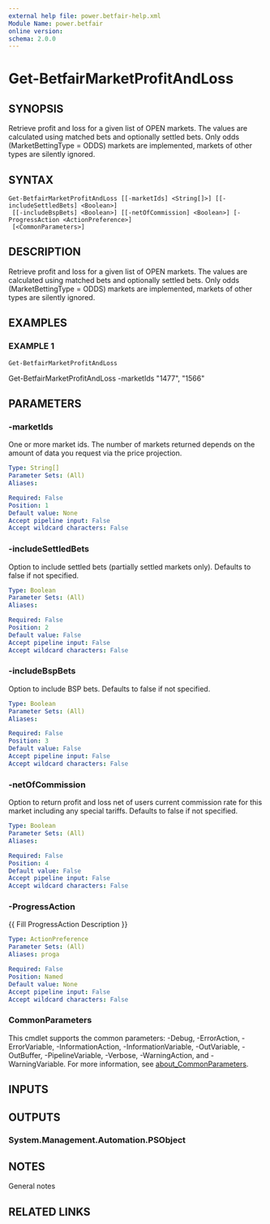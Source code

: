 ```yaml
---
external help file: power.betfair-help.xml
Module Name: power.betfair
online version:
schema: 2.0.0
---
```


# Get-BetfairMarketProfitAndLoss

## SYNOPSIS
Retrieve profit and loss for a given list of OPEN markets.
The values are calculated using matched bets and optionally settled bets.
Only odds (MarketBettingType = ODDS) markets  are implemented, markets of other types are silently ignored.

## SYNTAX

```
Get-BetfairMarketProfitAndLoss [[-marketIds] <String[]>] [[-includeSettledBets] <Boolean>]
 [[-includeBspBets] <Boolean>] [[-netOfCommission] <Boolean>] [-ProgressAction <ActionPreference>]
 [<CommonParameters>]
```

## DESCRIPTION
Retrieve profit and loss for a given list of OPEN markets.
The values are calculated using matched bets and optionally settled bets.
Only odds (MarketBettingType = ODDS) markets  are implemented, markets of other types are silently ignored.

## EXAMPLES

### EXAMPLE 1
```
Get-BetfairMarketProfitAndLoss
```

Get-BetfairMarketProfitAndLoss -marketIds "1477", "1566"

## PARAMETERS

### -marketIds
One or more market ids.
The number of markets returned depends on the amount of data you request via the price projection.

```yaml
Type: String[]
Parameter Sets: (All)
Aliases:

Required: False
Position: 1
Default value: None
Accept pipeline input: False
Accept wildcard characters: False
```

### -includeSettledBets
Option to include settled bets (partially settled markets only).
Defaults to false if not specified.

```yaml
Type: Boolean
Parameter Sets: (All)
Aliases:

Required: False
Position: 2
Default value: False
Accept pipeline input: False
Accept wildcard characters: False
```

### -includeBspBets
Option to include BSP bets.
Defaults to false if not specified.

```yaml
Type: Boolean
Parameter Sets: (All)
Aliases:

Required: False
Position: 3
Default value: False
Accept pipeline input: False
Accept wildcard characters: False
```

### -netOfCommission
Option to return profit and loss net of users current commission rate for this market including any special tariffs.
Defaults to false if not specified.

```yaml
Type: Boolean
Parameter Sets: (All)
Aliases:

Required: False
Position: 4
Default value: False
Accept pipeline input: False
Accept wildcard characters: False
```

### -ProgressAction
{{ Fill ProgressAction Description }}

```yaml
Type: ActionPreference
Parameter Sets: (All)
Aliases: proga

Required: False
Position: Named
Default value: None
Accept pipeline input: False
Accept wildcard characters: False
```

### CommonParameters
This cmdlet supports the common parameters: -Debug, -ErrorAction, -ErrorVariable, -InformationAction, -InformationVariable, -OutVariable, -OutBuffer, -PipelineVariable, -Verbose, -WarningAction, and -WarningVariable. For more information, see [about_CommonParameters](http://go.microsoft.com/fwlink/?LinkID=113216).

## INPUTS

## OUTPUTS

### System.Management.Automation.PSObject
## NOTES
General notes

## RELATED LINKS
